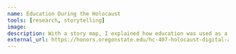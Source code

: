 ```yaml
---
name: Education During the Holocaust
tools: [research, storytelling]
image:
description: With a story map, I explained how education was used as a form of resistance and empowerment for Jews. Being deemed as an important contribution towards Holocaust and genocide education, my project is published on the Honors College website.
external_url: https://honors.oregonstate.edu/hc-407-holocaust-digital-age
---
```

